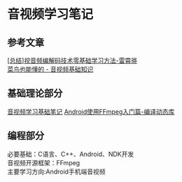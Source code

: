 #  音视频学习笔记

## 参考文章
[[总结]视音频编解码技术零基础学习方法-雷霄骅](https://blog.csdn.net/leixiaohua1020/article/details/18893769)   
[菜鸟也能懂的 - 音视频基础知识](https://www.jianshu.com/p/614b3e6e641a)


## 基础理论部分
[音视频学习基础笔记](音视频基础笔记.md)
[Android使用FFmpeg入门篇-编译动态库](https://blog.csdn.net/hqiong208/article/details/106057826)




## 编程部分
必要基础：C语言、C++、Android、NDK开发   
音视频开源框架：FFmpeg   
主要学习方向:Android手机端音视频   
